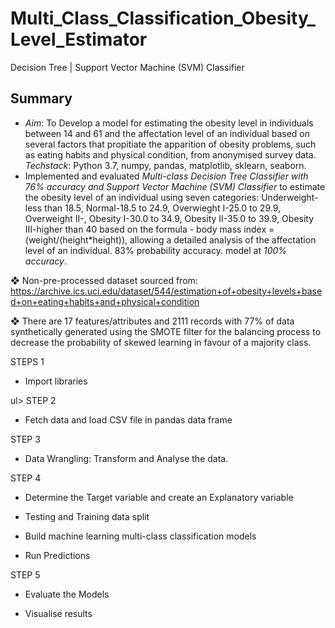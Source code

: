 # Multi_Class_Classification_Obesity_Level_Estimator
Decision Tree | Support Vector Machine (SVM) Classifier

<h2> Summary </h2>		
<ul>
<li> <i>Aim</i>: To Develop a model for estimating the obesity level in individuals between 14 and 61 and the affectation level of an individual based on several factors that propitiate the apparition of obesity problems, such as eating habits and physical condition, from anonymised survey data.
<i>Techstack</i>: Python 3.7, numpy, pandas, matplotlib, sklearn, seaborn. </li>
<li> Implemented and evaluated <i> Multi-class Decision Tree Classifier with 76% accuracy and Support Vector Machine (SVM) Classifier </i> to estimate the obesity level of an individual using seven categories: Underweight-less than 18.5, Normal-18.5 to 24.9, Overwieght I-25.0 to 29.9, Overweight II-, Obesity I-30.0 to 34.9, Obesity II-35.0 to 39.9, Obesity III-higher than 40 based on the formula - body mass index = (weight/(height*height)), allowing a detailed analysis of the affectation level of an individual.
 83% probability accuracy</i>.
model at <i>100% accuracy</i>. </li>
</ul>

❖ Non-pre-processed dataset sourced from:
https://archive.ics.uci.edu/dataset/544/estimation+of+obesity+levels+based+on+eating+habits+and+physical+condition

❖ There are 17 features/attributes and 2111 records with 77% of data synthetically generated using the SMOTE filter for the balancing process to decrease the probability of skewed learning in favour of a majority class.

STEPS 1
<ul><li>Import libraries</li></ul>ul>
STEP 2
<ul><li>Fetch data and load CSV file in pandas data frame</li></ul>
STEP 3
<ul><li>Data Wrangling: Transform and Analyse the data.</li></ul>
STEP 4
<ul><li>Determine the Target variable and create an Explanatory variable</li></ul>
<ul><li>Testing and Training data split</li></ul>
<ul><li>Build machine learning multi-class classification models</li></ul>
<ul><li>Run Predictions</li></ul>
STEP 5
<ul><li>Evaluate the Models</li></ul>
<ul><li>Visualise results</li></ul>
